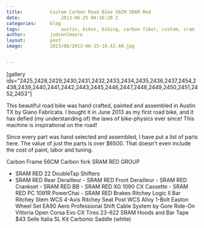 ```yaml
---
title:		  	Custom Carbon Road Bike 56CM SRAM Red
date:		     	2013-06-25 04:16:20 Z
categories:		blog
tags:			    austin, bikes, biking, carbon fiber, custom, sram
author:		   	judsonlmoore
layout:		   	post
image:		  	2013/08/2013-06-15-18.42.40.jpg


---
```


[gallery ids="2425,2428,2429,2430,2431,2432,2433,2434,2435,2436,2437,2454,2438,2439,2440,2441,2442,2443,2445,2446,2447,2448,2449,2450,2451,2452,2453"]

This beautiful road bike was hand crafted, painted and assembled in Austin TX by Giano Fabricata. I bought it in June 2013 as my first road bike, and it has defied (my understanding of) the laws of bike-physics ever since! This machine is inspirational on the road!

Since every part was hand selected and assembled, I have put a list of parts here. The value of just the parts is over \$6500. That doesn't even include the cost of paint, labor and tuning.

Carbon Frame 56CM
Carbon fork
SRAM RED GROUP

- SRAM RED 22 DoubleTap Shifters
- SRAM RED Rear Derailleur
  - SRAM RED Front Derailleur
  - SRAM RED Crankset
  - SRAM RED BB
  - SRAM RED XG 1090 CX Cassette
  - SRAM RED PC 1091R PowerChai
  - SRAM RED Brakes
  Ritchey Logic II Bar
  Ritchey Stem WCS 4-Axis
  Ritchey Seat Post WCS Alloy 1-Bolt
  Easton Wheel Set EA90 Aero
  Professional Shift Cable System by Gore Ride-On
  Vittoria Open Corsa Evo CX Tires 23-622
  SRAM Hoods and Bar Tape \$43 Selle Italia SL Kit Carbonio Saddle (white)
